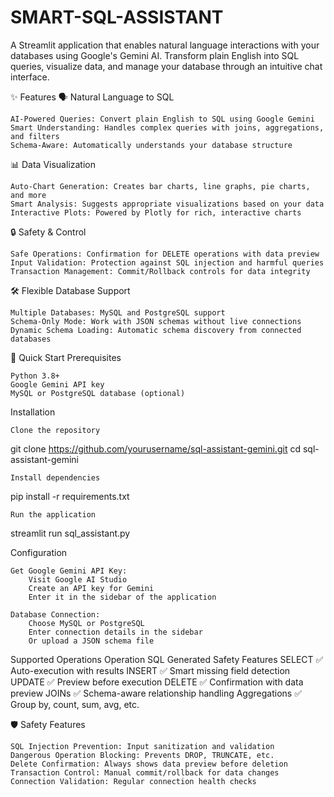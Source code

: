 # SMART-SQL-ASSISTANT
A Streamlit application that enables natural language interactions with your databases using Google's Gemini AI. Transform plain English into SQL queries, visualize data, and manage your database through an intuitive chat interface.

✨ Features
🗣️ Natural Language to SQL

    AI-Powered Queries: Convert plain English to SQL using Google Gemini
    Smart Understanding: Handles complex queries with joins, aggregations, and filters
    Schema-Aware: Automatically understands your database structure

📊 Data Visualization

    Auto-Chart Generation: Creates bar charts, line graphs, pie charts, and more
    Smart Analysis: Suggests appropriate visualizations based on your data
    Interactive Plots: Powered by Plotly for rich, interactive charts

🔒 Safety & Control

    Safe Operations: Confirmation for DELETE operations with data preview
    Input Validation: Protection against SQL injection and harmful queries
    Transaction Management: Commit/Rollback controls for data integrity

🛠️ Flexible Database Support

    Multiple Databases: MySQL and PostgreSQL support
    Schema-Only Mode: Work with JSON schemas without live connections
    Dynamic Schema Loading: Automatic schema discovery from connected databases

🚀 Quick Start
Prerequisites

    Python 3.8+
    Google Gemini API key
    MySQL or PostgreSQL database (optional)

Installation

    Clone the repository
git clone https://github.com/yourusername/sql-assistant-gemini.git
cd sql-assistant-gemini

    Install dependencies
pip install -r requirements.txt

    Run the application
streamlit run sql_assistant.py

Configuration

    Get Google Gemini API Key:
        Visit Google AI Studio
        Create an API key for Gemini
        Enter it in the sidebar of the application

    Database Connection:
        Choose MySQL or PostgreSQL
        Enter connection details in the sidebar
        Or upload a JSON schema file


Supported Operations
Operation	SQL Generated	Safety Features
SELECT	✅	Auto-execution with results
INSERT	✅	Smart missing field detection
UPDATE	✅	Preview before execution
DELETE	✅	Confirmation with data preview
JOINs	✅	Schema-aware relationship handling
Aggregations	✅	Group by, count, sum, avg, etc.

🛡️ Safety Features

    SQL Injection Prevention: Input sanitization and validation
    Dangerous Operation Blocking: Prevents DROP, TRUNCATE, etc.
    Delete Confirmation: Always shows data preview before deletion
    Transaction Control: Manual commit/rollback for data changes
    Connection Validation: Regular connection health checks
